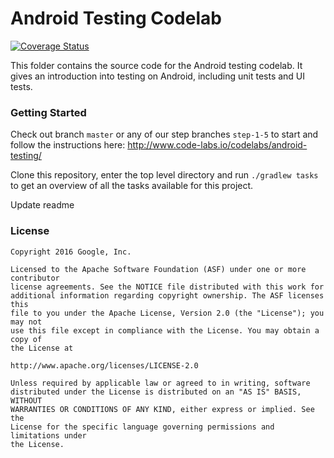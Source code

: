 # Android Testing Codelab

[![Coverage Status](https://coveralls.io/repos/github/hientranea/android-testing/badge.svg?branch=master)](https://coveralls.io/github/hientranea/android-testing?branch=master)

This folder contains the source code for the Android testing codelab. It gives an introduction into testing on Android, including unit tests and UI tests. 

### Getting Started

Check out branch `master` or any of our step branches `step-1-5` to start and follow the instructions here: http://www.code-labs.io/codelabs/android-testing/


Clone this repository, enter the top level directory and run <code>./gradlew tasks</code> to get an overview of all the tasks available for this project.


Update readme

### License


```
Copyright 2016 Google, Inc.

Licensed to the Apache Software Foundation (ASF) under one or more contributor
license agreements. See the NOTICE file distributed with this work for
additional information regarding copyright ownership. The ASF licenses this
file to you under the Apache License, Version 2.0 (the "License"); you may not
use this file except in compliance with the License. You may obtain a copy of
the License at

http://www.apache.org/licenses/LICENSE-2.0

Unless required by applicable law or agreed to in writing, software
distributed under the License is distributed on an "AS IS" BASIS, WITHOUT
WARRANTIES OR CONDITIONS OF ANY KIND, either express or implied. See the
License for the specific language governing permissions and limitations under
the License.
```
